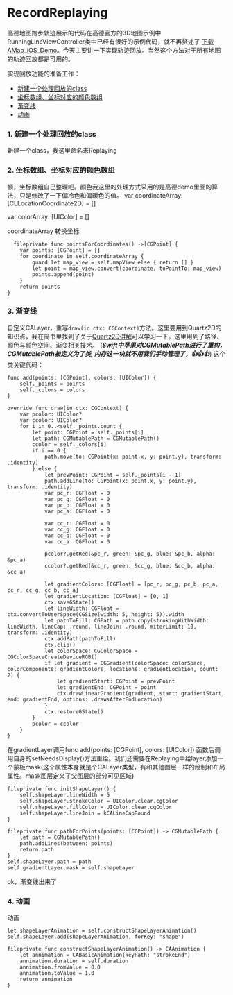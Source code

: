 # RecordReplaying
高德地图跑步轨迹展示的代码在高德官方的3D地图示例中RunningLineViewController类中已经有很好的示例代码，就不再赘述了 [下载AMap_iOS_Demo](http://a.amap.com/lbs/static/zip/AMap_iOS_Demo.zip)。今天主要讲一下实现轨迹回放。当然这个方法对于所有地图的轨迹回放都是可用的。

实现回放功能的准备工作：
- [新建一个处理回放的class](###新建一个处理回放的class)
- [坐标数组、坐标对应的颜色数组](###坐标数组、坐标对应的颜色数组)
- [渐变线](###渐变线)
- [动画](###动画)

### 1.  新建一个处理回放的class
新建一个class，我这里命名未Replaying
### 2.  坐标数组、坐标对应的颜色数组
额，坐标数组自己整理吧。颜色我这里的处理方式采用的是高德demo里面的算法，只是修改了一下偏冷色和偏暖色的值。
var coordinateArray: [CLLocationCoordinate2D] = []

var colorArray: [UIColor] = []

coordinateArray 转换坐标

      fileprivate func pointsForCoordinates() ->[CGPoint] {
        var points: [CGPoint] = []
        for coordinate in self.coordinateArray {
            guard let map_view = self.mapView else { return [] }
            let point = map_view.convert(coordinate, toPointTo: map_view)
            points.append(point)
        }
        return points
    }
### 3. 渐变线
自定义CALayer，重写`draw(in ctx: CGContext)`方法。这里要用到Quartz2D的知识点，我在简书里找到了关于[Quartz2D讲解](http://www.jianshu.com/p/eb6bd4b0f9a5)可以学习一下。这里用到了路径、颜色与颜色空间、渐变相关技术。
(***Swift中苹果对CGMutablePath进行了重构，CGMutablePath被定义为了类, 内存这一块就不用我们手动管理了，👍👍👍***)
这个类关键代码：

    func add(points: [CGPoint], colors: [UIColor]) {
        self._points = points
        self._colors = colors
    }

    override func draw(in ctx: CGContext) {
        var pcolor: UIColor?
        var ccolor: UIColor?
        for i in 0..<self._points.count {
            let point: CGPoint = self._points[i]
            let path: CGMutablePath = CGMutablePath()
            ccolor = self._colors[i]
            if i == 0 {
                path.move(to: CGPoint(x: point.x, y: point.y), transform: .identity)
            } else {
                let prevPoint: CGPoint = self._points[i - 1]
                path.addLine(to: CGPoint(x: point.x, y: point.y), transform: .identity)
                var pc_r: CGFloat = 0
                var pc_g: CGFloat = 0
                var pc_b: CGFloat = 0
                var pc_a: CGFloat = 0

                var cc_r: CGFloat = 0
                var cc_g: CGFloat = 0
                var cc_b: CGFloat = 0
                var cc_a: CGFloat = 0

                pcolor?.getRed(&pc_r, green: &pc_g, blue: &pc_b, alpha: &pc_a)
                ccolor?.getRed(&cc_r, green: &cc_g, blue: &cc_b, alpha: &cc_a)

                let gradientColors: [CGFloat] = [pc_r, pc_g, pc_b, pc_a, cc_r, cc_g, cc_b, cc_a]
                let gradientLocation: [CGFloat] = [0, 1]
                ctx.saveGState()
                let lineWidth: CGFloat = ctx.convertToUserSpace(CGSize(width: 5, height: 5)).width
                let pathToFill: CGPath = path.copy(strokingWithWidth: lineWidth, lineCap: .round, lineJoin: .round, miterLimit: 10, transform: .identity)
                ctx.addPath(pathToFill)
                ctx.clip()
                let colorSpace: CGColorSpace = CGColorSpaceCreateDeviceRGB()
                if let gradient = CGGradient(colorSpace: colorSpace, colorComponents: gradientColors, locations: gradientLocation, count: 2) {
                    let gradientStart: CGPoint = prevPoint
                    let gradientEnd: CGPoint = point
                    ctx.drawLinearGradient(gradient, start: gradientStart, end: gradientEnd, options: .drawsAfterEndLocation)
                }
                ctx.restoreGState()
            }
            pcolor = ccolor
        }
    }

在gradientLayer调用func add(points: [CGPoint], colors: [UIColor]) 函数后调用自身的setNeedsDisplay()方法重绘。我们还需要在Replaying中给layer添加一个蒙板mask(这个属性本身就是个CALayer类型，有和其他图层一样的绘制和布局属性。mask图层定义了父图层的部分可见区域)

    fileprivate func initShapeLayer() {
        self.shapeLayer.lineWidth = 5
        self.shapeLayer.strokeColor = UIColor.clear.cgColor
        self.shapeLayer.fillColor = UIColor.clear.cgColor
        self.shapeLayer.lineJoin = kCALineCapRound
    }

    fileprivate func pathForPoints(points: [CGPoint]) -> CGMutablePath {
        let path = CGMutablePath()
        path.addLines(between: points)
        return path
    }
    self.shapeLayer.path = path
    self.gradientLayer.mask = self.shapeLayer
ok，渐变线出来了
### 4. 动画
动画

    let shapeLayerAnimation = self.constructShapeLayerAnimation()
    self.shapeLayer.add(shapeLayerAnimation, forKey: "shape")

    fileprivate func constructShapeLayerAnimation() -> CAAnimation {
        let annimation = CABasicAnimation(keyPath: "strokeEnd")
        annimation.duration = self.duration
        annimation.fromValue = 0.0
        annimation.toValue = 1.0
        return annimation
    }

